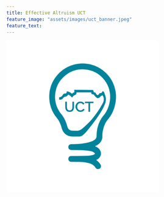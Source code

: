 ```yaml
---
title: Effective Altruism UCT
feature_image: "assets/images/uct_banner.jpeg"
feature_text: 
---
```

<aside>
  <img src="assets/images/ea_uct_logo.png" alt="Effective Altruism UCT Logo" style="width:400px;height:400px;">
</aside>

